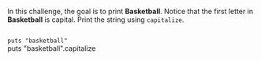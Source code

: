 In this challenge, the
goal is to print **Basketball**.
Notice that the first letter in **Basketball**
is capital. Print the string
using `capitalize`.

<codeblock language="ruby" type="exercise" testMode="fixedInput">
<code>
puts "basketball"
</code>

<solution>
puts "basketball".capitalize
</solution>
</codeblock>
